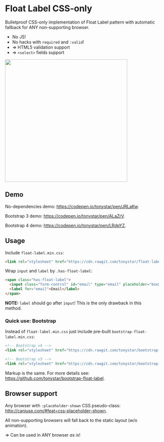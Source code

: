 Float Label CSS-only
====================

Bulletproof CSS-only implementation of Float Label pattern with automatic fallback for ANY non-supporting browser.

* No JS!
* No hacks with `required` and `:valid`!
* => HTML5 validation support
* => `<select>` fields support

<img src="https://cdn.rawgit.com/tonystar/float-label-css/9dd8582/float-label-css.gif" width="400"/>


## Demo

No-dependencies demo: https://codepen.io/tonystar/pen/JRLaKw.

Bootstrap 3 demo: https://codepen.io/tonystar/pen/ALaZrV.

Bootstrap 4 demo: https://codepen.io/tonystar/pen/LRdpYZ.


## Usage

Include `float-label.min.css`:
```html
<link rel="stylesheet" href="https://cdn.rawgit.com/tonystar/float-label-css/v1.0.0/dist/float-label.min.css"/>
```

Wrap `input` and `label` by `.has-float-label`:
```html
<span class="has-float-label">
  <input class="form-control" id="email" type="email" placeholder="box@example.com"/>
  <label for="email">Email</label>
</span>
```

**NOTE:** `label` should go after `input`! This is the only drawback in this method.


### Quick use: Bootstrap

Instead of `float-label.min.css` just include pre-built `bootstrap-float-label.min.css`:
```html
<!-- Bootstrap v4 -->
<link rel="stylesheet" href="https://cdn.rawgit.com/tonystar/bootstrap-float-label/v4.0.0/dist/bootstrap-float-label.min.css"/>

<!-- Bootstrap v3 -->
<link rel="stylesheet" href="https://cdn.rawgit.com/tonystar/bootstrap-float-label/v3.0.0/dist/bootstrap-float-label.min.css"/>
```

Markup is the same. For more details see: https://github.com/tonystar/bootstrap-float-label.


## Browser support

Any browser with `:placeholder-shown` CSS pseudo-class: http://caniuse.com/#feat=css-placeholder-shown.

All non-supporting browsers will fall back to the static layout (w/o animation).

=> Can be used in ANY browser *as is*!
